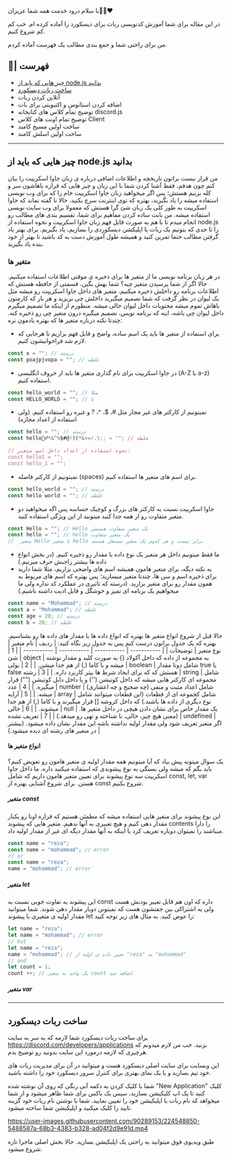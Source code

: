 با سلام درود خدمت همه شما عزیزان👋🏻❤️

در این مقاله برای شما آموزش کدنویسی ربات برای دیسکورد را آماده کرده ام.
خب کم کم شروع کنیم.

من برای راحتی شما و جمع بندی مطالب یک فهرست آماده کردم.

## 📜| فهرست
- [چیز هایی که باید از node.js بدانید](چیز_هایی_که_باید_از_nodejs_بدانید#)
- [ساخت ربات دیسکورد](#-ساخت-ربات-دیسکورد)
- آنلاین کردن ربات
- اضافه کردن استاتوس و اکتیویتی برای بات
- توضیح تمام کلاس های کتابخانه discord.js
- توضیح تمام اونت های کلاس Client
- ساخت اولین مسیج کامند
- ساخت اولین اسلش کامند

---

## چیز هایی که باید از node.js بدانید
من قرار نیست براتون تاریخچه و اطلاعات اضافی درباره ی زبان جاوا اسکریپت را بیان کنم چون هدفم، فقط آشنا کردن شما با این زبان و چیز هایی که قراره باهاشون سر و کله بزنیم هستش؛ پس اگر میخواهید زبان جاوا اسکریپت خام را که برای وب نویسی استفاده میشه را یاد بگیرید، بهتره که توی اینترنت سرچ بکنید. حالا نا گفته نماند که جاوا اسکریپت به طور کلی یک زبان شئ گرا هستش که معمولا برای وب سایت نویسی استفاده میشه.
من بابت ساده کردن مفاهیم برای شما، تقسیم بندی های مطالب رو انجام میدم تا با هم به صورت قابل فهم زبان جاوا اسکریپت و نحوه استفاده از node.js را تا حدی که بتونیم یک ربات یا اپلیکشن دیسکوردی را بسازیم، یاد بگیریم. برای بهتر یاد گرفتن مطالب حتما تمرین کنید و همیشه طول آموزش دست به کد باشید تا بهتر از خود بنده یاد بگیرید.

### متغیر ها
در هر زبان برنامه نویسی ما از متغیر ها برای ذخیره ی موقتی اطلاعات استفاده میکنیم. حالا اگر از شما پرسیدن متغیر چیه؟ شما بهش بگین، قسمتی از حافظه هستش که اطلاعات برنامه رو داخلش ذخیره میکنیم. متغیر های داخل جاوا اسکریپت رو میشه مثل یک لیوان در نظر گرفت که شما تصمیم میگیرید داخلش چی بریزید و هر بار که کارمتون باهاش تموم میشه محتویات داخل لیوان خالی میشه. منظورم از اینکه ما تصمیم میگیرم داخل لیوان چی باشه، اینه که برنامه نویس، تصمیم میگیره درون متغیر چی رو ذخیره کنه. چندتا نکته درباره متغیر ها که بهتره یادمون نره:

- برای استفاده از متغیر ها باید یک اسم ساده، واضح و قابل فهم بزاریم تا هرجایی که لازم شد فراخوانیشون کنیم.
```js
const x = ""; // درسته
const poajpjvopa = ""; // غلطه
```
- در جاوا اسکریپت برای نام گذاری متغیر ها باید از حروف انگلیسی (A-Z یا a-z) استفاده کنیم.
```js
const hello_world = ""; // مثلا
const HELLO_WORLD = ""; // یا
```
- نمیتونیم از کارکتر های غیر مجاز مثل #، $، ^، ? و غیره رو استفاده کنیم. (ولی استفاده از اعداد مجازه)

```js
const hello = ""; // درسته
const hello🙋‍♂️*&^%$#@!)(*&+=/.\:; = ""; // غلطه

// نحوه استفاده از اعداد داخل اسم متغیر:
const hello1 = "";
const hello_1 = "";
```
- نمیتونیم از کارکتر فاصله (spaces) برای اسم های متغیر ها استفاده کنیم.
```js
const hello_world = ""; // درسته
const hello world = ""; // غلطه
```
- جاوا اسکریپت نسبت به کارکتر های بزرگ و کوچیک حساسه پس اگه میخواهید دو متغیر متفاوت رو از همه جدا کنید میتونید از این ویژگی استفاده کنید.
```js
const Hello = ""; // Hello یک متغیر متفاوت هستش
const hello = ""; // hello یک متغیر متفاوت
//  متغیر Hello با متغیر hello برابر نیست و هر کدوم یک متغیر مستقل هستند. 
```
- ما فقط میتونیم داخل هر متغیر یک نوع داده یا مقدار رو ذخیره کنیم. (در بخش انواع داده ها بیشتر راجبش حرف میزنیم.)
- یه نکته دیگه، برای متغیر هامون همیشه اسم های واضحی بزاریم، مثلا شما دارید برای ذخیره اسم و سن ها، چندتا متغیر میسازید؛ پس بهتره که اسم های مربوط به همون مقدار رو برای متغیر بزارید. (درسته که تاثیری در عملکرد کد نداره ولی ما میخواهیم یک برنامه ای تمیز و خوشگل و قابل ادیت داشته باشیم.)
```js
const name = "Mohammad"; // درسته
const a = "Mohammad"; // غلطه
const age = 20; // درسته
const b = 20; // غلطه
```

حالا قبل از شروع انواع متغیر ها بهتره که انواع داده ها یا مقدار های داده ها رو بشناسیم.
بهتره که یک جدول براتون درست کنم پس به جدول زیر نگاه کنید:
| ردیف | نام متغیر | نوع متغیر | توضیحات |
| ----------- | ----------- | ----------- | ----------- |
| 1 | شئ | object | یه مجموعه از داده که داخل آکولاد {} به صورت کلید و مقدار نوشته میشه و با کاما (,) از هم جدا میشن. |
| 2 | بولی | boolean | شامل دوتا مقدار true یا false هستش که که برای ایجاد شرط ها بیتر کاربرد داره. |
| 3 | رشته | string | شامل مجموعه ای کارکتر هایی میشه که داخل کوتیشن ('') و یا داخل دابل کوتیشن ("") قرار میگیره. |
| 4 | عدد | number | شامل اعداد مثبت و منفی (چه صحیح و چه اعشاری) میشه. |
| 5 | آرایه | array | شامل کجموعه ای از قطعات (این قطعات میتوانند شامل نوع دیگری از داده ها باشند.) که داخل کروشه [] قرار میگیرند و با کاما (,) از هم جدا میشوند. |
| 6 | خالی | null | یک مقدار خاص برای نشان دادن هیچی در داخل متغیر ها. (معنی هیچ چیز، خالی، نا شناخته و تهی رو میدهد.) |
| 7 | تعریف نشده | undefined | اگر متغیر تعریف شود ولی مقدار اولیه نداشته باشه این مقدار نشان داده میشود. (بیشتر در متغیر های رشته ای دیده میشود.) |

#### انواع متغیر ها
یک سوال میتونه پیش بیاد که آیا میتونیم همه مقدار اولیه ی متغیر هامون رو تعویض کنیم؟ باید بگم که میشه ولی بستگی به نوع پیشوندی که استفاده میکنید داره. ما داخل جاوا اسکریپت سه نوع پیشوند برای تعیین متغیر هامون داریم که شامل const, let, var هستن.
برای شروع آشنایی بهتره از const شروع بکنیم.

##### متغیر const
این نوع پیشوند برای متغیر هایی استفاده میشه که مطمئن هستیم که قراره اونا رو یکبار مقدار دهی کنیم و هیچ تغییری به آنها ندهیم. متغیر هایی که پیشوند contents را دارا میباشند را نمیتوان دوباره تعریف کرد یا اینکه به آنها مقدار دیگه ای غیر از مقدار اولیه داد.
```js
const name = "reza";
const name = "mohammad"; // error
// or
const name = "reza";
name = "mohammad"; // error
```

##### متغیر let
این پیشوند یه تفاوت خوبی نسبت به const داره که اون هم قابل تغییر بودنش هست ولی یه اشتراکی بین جفتشون هست که نمیتونن دوبار مقدار دهی شوند. شما میتوانید مقدار اولیه ی متغیری با پیشوند let را عوض کنید. به مثال های زیر توجه کنید:
```js
let name = "reza";
let name = "mohammad"; // error
// but
let name = "reza";
name = "mohammad"; // تغییر داده ی اولیه از "reza" به "mohammad"
// and
let count = 1;
count ++; // یک واحد به متغیر count اضافه شد. 

```

##### متغیر var
---

## ساخت ربات دیسکورد
برای ساخت ربات دیسکورد شما لازمه که یه سر به سایت https://discord.com/developers/applications بزنید.
خب من لازم میدونم که هرچیزی که لازمه درمورد این سایت بدونید رو توضیح بدم.

این وبسایت برای سایت اصلی دیسکورد هست و میتوانید در آن برای مدیریت ربات های خود تیم بسازید و یا یک نمای بهتری برای کنترل سرور دیسکورد خود را داشته باشید.

شما با کلیک کردن به دکمه آبی رنگی که روی آن نوشته شده "New Application" کلیک کنید تا یک اپ کلیکیشن بسازید، سپس یک باکس برای شما ظاهر میشود و از شما میخواهد که نام ربات یا اپلیکیشن خود را تعیین نمایید.
شما با نوشتن نام ربات خود گزینه تایید را کلیک میکنید و اپلیکیشن شما ساخته میشود.

https://user-images.githubusercontent.com/90289153/224548850-5488587a-68b3-4383-b328-ad04f2d9e91d.mp4
 
طبق ویدیوی فوق میتوانید به راحتی یک اپلیکیشن بسازید.
حالا بخش اصلی ماجرا تازه شروع میشود.
